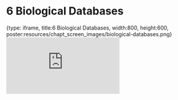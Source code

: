 # 6 Biological Databases
 
{type: iframe, title:6 Biological Databases, width:800, height:600, poster:resources/chapt_screen_images/biological-databases.png}
![](https://www.c-moor.org/module-model-org-db/no_toc/biological-databases.html)
 

 
